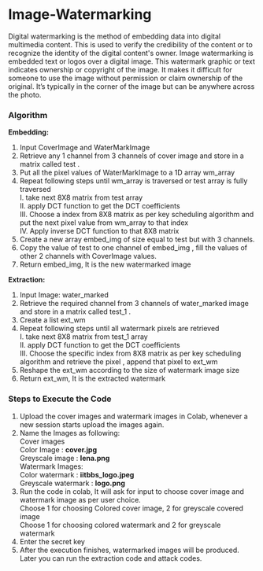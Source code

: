 # Image-Watermarking

Digital watermarking is the method of embedding data into digital multimedia 
content. This is used to verify the credibility of the content or to recognize the 
identity of the digital content's owner.
Image watermarking is embedded text or logos over a digital image. This watermark 
graphic or text indicates ownership or copyright of the image. It makes it difficult for 
someone to use the image without permission or claim ownership of the original. It’s 
typically in the corner of the image but can be anywhere across the photo.


<h3>Algorithm</h3>

**Embedding:**

1. Input CoverImage and WaterMarkImage  
2. Retrieve any 1 channel from 3 channels of cover image and store in a 
matrix called test .  
3. Put all the pixel values of WaterMarkImage to a 1D array wm_array  
4. Repeat following steps until wm_array is traversed or test array is fully 
traversed  
  I. take next 8X8 matrix from test array  
  II. apply DCT function to get the DCT coefficients  
  III. Choose a index from 8X8 matrix as per key scheduling algorithm and 
  put the next pixel value from wm_array to that index  
  IV. Apply inverse DCT function to that 8X8 matrix  
5. Create a new array embed_img of size equal to test but with 3 channels.  
6. Copy the value of test to one channel of embed_img , fill the values of 
other 2 channels with CoverImage values.  
7. Return embed_img, It is the new watermarked image  

**Extraction:**

1. Input Image: water_marked  
2. Retrieve the required channel from 3 channels of water_marked image 
and store in a matrix called test_1 .  
3. Create a list ext_wm  
4. Repeat following steps until all watermark pixels are retrieved  
  I. take next 8X8 matrix from test_1 array  
  II. apply DCT function to get the DCT coefficients  
  III. Choose the specific index from 8X8 matrix as per key scheduling
  algorithm and retrieve the pixel , append that pixel to ext_wm  
5. Reshape the ext_wm according to the size of watermark image size  
6. Return ext_wm, It is the extracted watermark  


<h3>Steps to Execute the Code</h3>

1. Upload the cover images and watermark images in Colab, whenever a new 
session starts upload the images again.  
2. Name the Images as following:  
Cover images  
 Color Image : <b>cover.jpg</b>  
 Greyscale image : <b>lena.png</b>  
Watermark Images:  
  Color watermark : <b>iitbbs_logo.jpeg</b>  
  Greyscale watermark : <b>logo.png</b>  
3. Run the code in colab, It will ask for input to choose cover image and watermark
image as per user choice.  
Choose 1 for choosing Colored cover image, 2 for greyscale covered image  
Choose 1 for choosing colored watermark and 2 for greyscale watermark  
4. Enter the secret key  
5. After the execution finishes, watermarked images will be produced.
Later you can run the extraction code and attack codes.  
